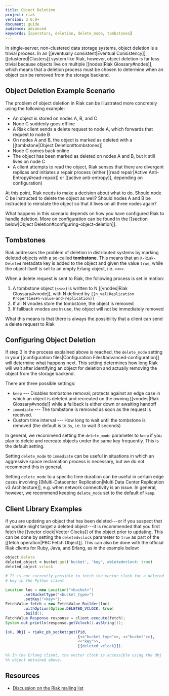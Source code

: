 ```yaml
---
title: Object Deletion
project: riak
version: 2.0.0+
document: guide
audience: advanced
keywords: [operators, deletion, delete_mode, tombstones]
---
```


In single-server, non-clustered data storage systems, object deletion
is a trivial process. In an [[eventually consistent|Eventual Consistency]],
[[clustered|Clusters]] system like Riak, however, object deletion
is far less trivial because objects live on multiple [[nodes|Riak Glossary#nodes]],
which means that a deletion process must be chosen to determine when an
object can be removed from the storage backend.

## Object Deletion Example Scenario

The problem of object deletion in Riak can be illustrated more
concretely using the following example:

* An object is stored on nodes A, B, and C
* Node C suddenly goes offline
* A Riak client sends a delete request to node A, which forwards that request to node B
* On nodes A and B, the object is marked as deleted with a [[tombstone|Object Deletion#tombstones]]
* Node C comes back online
* The object has been marked as deleted on nodes A and B, but it still lives on node C
* A client attempts to read the object, Riak senses that there are divergent replicas and initiates a repair process (either [[read repair|Active Anti-Entropy#read-repair]] or [[active anti-entropy]], depending on configuration)

At this point, Riak needs to make a decision about what to do. Should
node C be instructed to delete the object as well? Should nodes A and B
be instructed to reinstate the object so that it lives on all three
nodes again?

What happens in this scenario depends on how you have configured Riak to
handle deletion. More on configuration can be found in the
[[section below|Object Deletion#configuring-object-deletion]].

## Tombstones

Riak addresses the problem of deletion in distributed systems by marking
deleted objects with a so-called **tombstone**. This means that an
`X-Riak-Deleted` metadata key is added to the object and given the value 
`true`, while the object itself is set to an empty Erlang object,
i.e. `<<>>`.

When a delete request is sent to Riak, the following process is set in
motion:

1. A tombstone object (`<<>>`) is written to N [[vnodes|Riak Glossary#vnode]], with N defined by `[[n_val|Replication Properties#n-value-and-replication]]`
2. If all N vnodes store the tombstone, the object is removed
3. If fallback vnodes are in use, the object will not be immediately removed

What this means is that there is always the possibility that a client
can send a delete request to Riak 

## Configuring Object Deletion

If step 3 in the process explained above is reached, the `delete_mode`
setting in your [[configuration files|Configuration Files#advanced-configuration]] will determine what happens
next. This setting determines how long Riak will wait after identifying
an object for deletion and actually removing the object from the storage
backend.

There are three possible settings:

* `keep` --- Disables tombstone removal; protects against an edge case in which an object is deleted and recreated on the owning [[vnodes|Riak Glossary#vnode]] while a fallback is either down or awaiting handoff
* `immediate` --- The tombstone is removed as soon as the request is received. 
* Custom time interval --- How long to wait until the tombstone is removed (the default is to `3s`, i.e. to wait 3 seconds)

In general, we recommend setting the `delete_mode` parameter to `keep`
if you plan to delete and recreate objects under the same key
frequently. This is the default setting.

Setting `delete_mode` to `immediate` can be useful in situations in
which an aggressive space reclamation process is necessary, but we do
not recommend this in general.

Setting `delete_mode` to a specific
time duration can be useful in certain edge cases involving
[[Multi-Datacenter Replication|Multi Data Center Replication v3 Architecture]],
e.g. when network connectivity is an issue. In general, however, we 
recommend keeping `delete_mode` set to the default of `keep`.

## Client Library Examples

If you are updating an object that has been deleted---or if you suspect
that an update might target a deleted object---it is recommended that
you first fetch the [[vector clock|Vector Clocks]] of the object prior
to updating. This can be done by setting the `deletedvclock` parameter 
to `true` as part of the [[fetch operation|PBC Fetch Object]]. This can
also be done with the official Riak clients for Ruby, Java, and Erlang,
as in the example below:


```ruby
object.delete
deleted_object = bucket.get('bucket', 'key', deletedvclock: true)
deleted_object.vclock
```

```python
# It is not currently possible to fetch the vector clock for a deleted
# key in the Python client
```

```java
Location loc = new Location("<bucket>")
		.setBucketType("<bucket_type>")
		.setKey("<key>");
FetchValue fetch = new FetchValue.Builder(loc)
		.withOption(Option.DELETED_VCLOCK, true)
		.build();
FetchValue.Response response = client.execute(fetch);
System.out.println(response.getVclock().asString());
```

```erlang
{ok, Obj} = riakc_pb_socket:get(Pid,
	                            {<<"bucket_type">>, <<"bucket">>},
	                            <<"key">>,
	                            [{deleted_vclock}]).

%% In the Erlang client, the vector clock is accessible using the Obj
%% object obtained above.
```

## Resources

* [Discussion on the Riak mailing list](http://lists.basho.com/pipermail/riak-users_lists.basho.com/2011-October/006048.html)
